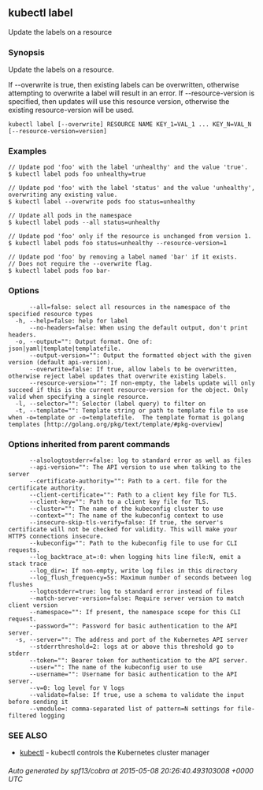 ## kubectl label

Update the labels on a resource

### Synopsis


Update the labels on a resource.

If --overwrite is true, then existing labels can be overwritten, otherwise attempting to overwrite a label will result in an error.
If --resource-version is specified, then updates will use this resource version, otherwise the existing resource-version will be used.

```
kubectl label [--overwrite] RESOURCE NAME KEY_1=VAL_1 ... KEY_N=VAL_N [--resource-version=version]
```

### Examples

```
// Update pod 'foo' with the label 'unhealthy' and the value 'true'.
$ kubectl label pods foo unhealthy=true

// Update pod 'foo' with the label 'status' and the value 'unhealthy', overwriting any existing value.
$ kubectl label --overwrite pods foo status=unhealthy

// Update all pods in the namespace
$ kubectl label pods --all status=unhealthy

// Update pod 'foo' only if the resource is unchanged from version 1.
$ kubectl label pods foo status=unhealthy --resource-version=1

// Update pod 'foo' by removing a label named 'bar' if it exists.
// Does not require the --overwrite flag.
$ kubectl label pods foo bar-
```

### Options

```
      --all=false: select all resources in the namespace of the specified resource types
  -h, --help=false: help for label
      --no-headers=false: When using the default output, don't print headers.
  -o, --output="": Output format. One of: json|yaml|template|templatefile.
      --output-version="": Output the formatted object with the given version (default api-version).
      --overwrite=false: If true, allow labels to be overwritten, otherwise reject label updates that overwrite existing labels.
      --resource-version="": If non-empty, the labels update will only succeed if this is the current resource-version for the object. Only valid when specifying a single resource.
  -l, --selector="": Selector (label query) to filter on
  -t, --template="": Template string or path to template file to use when -o=template or -o=templatefile.  The template format is golang templates [http://golang.org/pkg/text/template/#pkg-overview]
```

### Options inherited from parent commands

```
      --alsologtostderr=false: log to standard error as well as files
      --api-version="": The API version to use when talking to the server
      --certificate-authority="": Path to a cert. file for the certificate authority.
      --client-certificate="": Path to a client key file for TLS.
      --client-key="": Path to a client key file for TLS.
      --cluster="": The name of the kubeconfig cluster to use
      --context="": The name of the kubeconfig context to use
      --insecure-skip-tls-verify=false: If true, the server's certificate will not be checked for validity. This will make your HTTPS connections insecure.
      --kubeconfig="": Path to the kubeconfig file to use for CLI requests.
      --log_backtrace_at=:0: when logging hits line file:N, emit a stack trace
      --log_dir=: If non-empty, write log files in this directory
      --log_flush_frequency=5s: Maximum number of seconds between log flushes
      --logtostderr=true: log to standard error instead of files
      --match-server-version=false: Require server version to match client version
      --namespace="": If present, the namespace scope for this CLI request.
      --password="": Password for basic authentication to the API server.
  -s, --server="": The address and port of the Kubernetes API server
      --stderrthreshold=2: logs at or above this threshold go to stderr
      --token="": Bearer token for authentication to the API server.
      --user="": The name of the kubeconfig user to use
      --username="": Username for basic authentication to the API server.
      --v=0: log level for V logs
      --validate=false: If true, use a schema to validate the input before sending it
      --vmodule=: comma-separated list of pattern=N settings for file-filtered logging
```

### SEE ALSO
* [kubectl](kubectl.md)	 - kubectl controls the Kubernetes cluster manager

###### Auto generated by spf13/cobra at 2015-05-08 20:26:40.493103008 +0000 UTC
